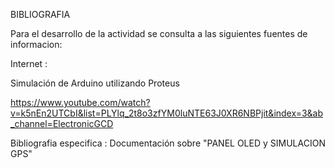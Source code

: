 BIBLIOGRAFIA

Para el desarrollo de la actividad se consulta a las siguientes fuentes de informacion:

Internet :



Simulación de Arduino utilizando Proteus

https://www.youtube.com/watch?v=k5nEn2UTCbI&list=PLYlq_2t8o3zfYM0luNTE63J0XR6NBPjit&index=3&ab_channel=ElectronicGCD
 
 
Bibliografia especifica : Documentación sobre "PANEL OLED y SIMULACION GPS"




